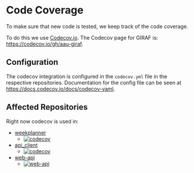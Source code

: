 # Code Coverage

To make sure that new code is tested, we keep track of the code coverage.

To do this we use [Codecov.io](https://codecov.io/).
The Codecov page for GIRAF is: <https://codecov.io/gh/aau-giraf>.

## Configuration

The codecov integration is configured in the `codecov.yml` file in the respective repositories. 
Documentation for the config file can be seen at <https://docs.codecov.io/docs/codecov-yaml>.

## Affected Repositories

Right now codecov is used in:

* [weekplanner](https://github.com/aau-giraf/weekplanner)
    * [![codecov](https://codecov.io/gh/aau-giraf/weekplanner/branch/develop/graph/badge.svg)](https://codecov.io/gh/aau-giraf/weekplanner)
* [api_client](https://github.com/aau-giraf/api_client)
    * [![codecov](https://codecov.io/gh/aau-giraf/api_client/branch/develop/graph/badge.svg)](https://codecov.io/gh/aau-giraf/api_client)
* [web-api](https://github.com/aau-giraf/web-api)
    * [![web-api](https://codecov.io/gh/aau-giraf/web-api/branch/develop/graph/badge.svg)](https://codecov.io/gh/aau-giraf/web-api)




